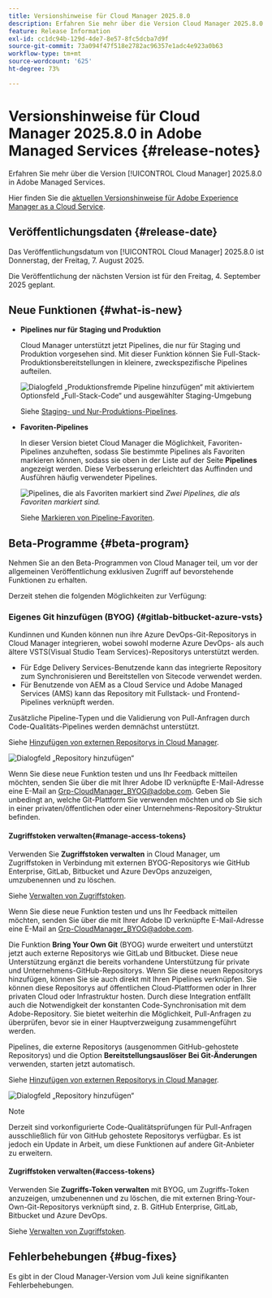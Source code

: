 ```yaml
---
title: Versionshinweise für Cloud Manager 2025.8.0
description: Erfahren Sie mehr über die Version Cloud Manager 2025.8.0 in Adobe Managed Services.
feature: Release Information
exl-id: cc1dc94b-129d-4de7-8e57-8fc5dcba7d9f
source-git-commit: 73a094f47f518e2782ac96357e1adc4e923a0b63
workflow-type: tm+mt
source-wordcount: '625'
ht-degree: 73%

---
```


# Versionshinweise für Cloud Manager 2025.8.0 in Adobe Managed Services {#release-notes}

<!-- RELEASE WIKI  https://wiki.corp.adobe.com/display/DMSArchitecture/Cloud+Manager+2025.04.0+Release -->

Erfahren Sie mehr über die Version [!UICONTROL Cloud Manager] 2025.8.0 in Adobe Managed Services.

Hier finden Sie die [aktuellen Versionshinweise für Adobe Experience Manager as a Cloud Service](https://experienceleague.adobe.com/de/docs/experience-manager-cloud-service/content/release-notes/home).

## Veröffentlichungsdaten {#release-date}

Das Veröffentlichungsdatum von [!UICONTROL Cloud Manager] 2025.8.0 ist Donnerstag, der Freitag, 7. August 2025.

<!-- There are no significant new features or bug fixes in the May Cloud Manager release. -->

Die Veröffentlichung der nächsten Version ist für den Freitag, 4. September 2025 geplant.

<!-- SAVE FOR FUTURE POSSIBLE USE There are no significant new features or bug fixes in the May Cloud Manager release. -->


## Neue Funktionen {#what-is-new}



* **Pipelines nur für Staging und Produktion**

  Cloud Manager unterstützt jetzt Pipelines, die nur für Staging und Produktion vorgesehen sind. Mit dieser Funktion können Sie Full-Stack-Produktionsbereitstellungen in kleinere, zweckspezifische Pipelines aufteilen. <!-- This feature went into GA from Private beta in the June 5, 2025 CM release -->

  ![Dialogfeld „Produktionsfremde Pipeline hinzufügen“ mit aktiviertem Optionsfeld „Full-Stack-Code“ und ausgewählter Staging-Umgebung](/help/release-notes/assets/add-non-production-pipeline.png)

  Siehe [Staging- und Nur-Produktions-Pipelines](/help/using/stage-prod-only.md).

* **Favoriten-Pipelines**

  In dieser Version bietet Cloud Manager die Möglichkeit, Favoriten-Pipelines anzuheften, sodass Sie bestimmte Pipelines als Favoriten markieren können, sodass sie oben in der Liste auf der Seite **Pipelines** angezeigt werden. Diese Verbesserung erleichtert das Auffinden und Ausführen häufig verwendeter Pipelines. <!-- CMGR-68293 -->

  ![Pipelines, die als Favoriten markiert sind](/help/release-notes/assets/pipeline-favorites.png) *Zwei Pipelines, die als Favoriten markiert sind.*

  Siehe [Markieren von Pipeline-Favoriten](/help/using/managing-pipelines.md#pipeline-favorites).


## Beta-Programme {#beta-program}

Nehmen Sie an den Beta-Programmen von Cloud Manager teil, um vor der allgemeinen Veröffentlichung exklusiven Zugriff auf bevorstehende Funktionen zu erhalten.

Derzeit stehen die folgenden Möglichkeiten zur Verfügung:


### Eigenes Git hinzufügen (BYOG) {#gitlab-bitbucket-azure-vsts}

<!-- BOTH CS & AMS -->

Kundinnen und Kunden können nun ihre Azure DevOps-Git-Repositorys in Cloud Manager integrieren, wobei sowohl moderne Azure DevOps- als auch ältere VSTS(Visual Studio Team Services)-Repositorys unterstützt werden.

* Für Edge Delivery Services-Benutzende kann das integrierte Repository zum Synchronisieren und Bereitstellen von Sitecode verwendet werden.
* Für Benutzende von AEM as a Cloud Service und Adobe Managed Services (AMS) kann das Repository mit Fullstack- und Frontend-Pipelines verknüpft werden.

Zusätzliche Pipeline-Typen und die Validierung von Pull-Anfragen durch Code-Qualitäts-Pipelines werden demnächst unterstützt.

Siehe [Hinzufügen von externen Repositorys in Cloud Manager](/help/managing-code/external-repositories.md).

![Dialogfeld „Repository hinzufügen“](/help/release-notes/assets/azure-repo.png)

Wenn Sie diese neue Funktion testen und uns Ihr Feedback mitteilen möchten, senden Sie über die mit Ihrer Adobe ID verknüpfte E-Mail-Adresse eine E-Mail an [Grp-CloudManager_BYOG@adobe.com](mailto:grp-cloudmanager_byog@adobe.com). Geben Sie unbedingt an, welche Git-Plattform Sie verwenden möchten und ob Sie sich in einer privaten/öffentlichen oder einer Unternehmens-Repository-Struktur befinden.

#### Zugriffstoken verwalten{#manage-access-tokens}

Verwenden Sie **Zugriffstoken verwalten** in Cloud Manager, um Zugriffstoken in Verbindung mit externen BYOG-Repositorys wie GitHub Enterprise, GitLab, Bitbucket und Azure DevOps anzuzeigen, umzubenennen und zu löschen.

Siehe [Verwalten von Zugriffstoken](/help/managing-code/manage-access-tokens.md).

Wenn Sie diese neue Funktion testen und uns Ihr Feedback mitteilen möchten, senden Sie über die mit Ihrer Adobe ID verknüpfte E-Mail-Adresse eine E-Mail an [Grp-CloudManager_BYOG@adobe.com](mailto:grp-cloudmanager_byog@adobe.com).








Die Funktion **Bring Your Own Git** (BYOG) wurde erweitert und unterstützt jetzt auch externe Repositorys wie GitLab und Bitbucket. Diese neue Unterstützung ergänzt die bereits vorhandene Unterstützung für private und Unternehmens-GitHub-Repositorys. Wenn Sie diese neuen Repositorys hinzufügen, können Sie sie auch direkt mit Ihren Pipelines verknüpfen. Sie können diese Repositorys auf öffentlichen Cloud-Plattformen oder in Ihrer privaten Cloud oder Infrastruktur hosten. Durch diese Integration entfällt auch die Notwendigkeit der konstanten Code-Synchronisation mit dem Adobe-Repository. Sie bietet weiterhin die Möglichkeit, Pull-Anfragen zu überprüfen, bevor sie in einer Hauptverzweigung zusammengeführt werden.

Pipelines, die externe Repositorys (ausgenommen GitHub-gehostete Repositorys) und die Option **Bereitstellungsauslöser** **Bei Git-Änderungen** verwenden, starten jetzt automatisch.

Siehe [Hinzufügen von externen Repositorys in Cloud Manager](/help/managing-code/external-repositories.md).

![Dialogfeld „Repository hinzufügen“](/help/release-notes/assets/repositories-add-release-notes.png)

>[!NOTE]
>
>Derzeit sind vorkonfigurierte Code-Qualitätsprüfungen für Pull-Anfragen ausschließlich für von GitHub gehostete Repositorys verfügbar. Es ist jedoch ein Update in Arbeit, um diese Funktionen auf andere Git-Anbieter zu erweitern.

<!-- If you are interested in testing this new feature and sharing your feedback, send an email to [Grp-CloudManager_BYOG@adobe.com](mailto:Grp-CloudManager_BYOG@adobe.com) from your email address associated with your Adobe ID. Be sure to include which Git platform you want to use and whether you are on a private/public or enterprise repository structure. -->

#### Zugriffstoken verwalten{#access-tokens}

Verwenden Sie **Zugriffs-Token verwalten** mit BYOG, um Zugriffs-Token anzuzeigen, umzubenennen und zu löschen, die mit externen Bring-Your-Own-Git-Repositorys verknüpft sind, z. B. GitHub Enterprise, GitLab, Bitbucket und Azure DevOps.

Siehe [Verwalten von Zugriffstoken](/help/managing-code/manage-access-tokens.md).

<!-- If you are interested in testing this new feature and sharing your feedback, send an email to [Grp-CloudManager_BYOG@adobe.com](mailto:Grp-CloudManager_BYOG@adobe.com) from your email address associated with your Adobe ID. Be sure to include which Git platform you want to use and whether you are on a private/public or enterprise repository structure. -->


## Fehlerbehebungen {#bug-fixes}

Es gibt in der Cloud Manager-Version vom Juli keine signifikanten Fehlerbehebungen.

<!--
Known Issues {#known-issues}

* A -->
